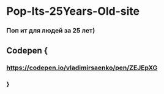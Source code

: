 # Pop-Its-25Years-Old-site

### Поп ит для людей за 25 лет)

## Codepen {

### https://codepen.io/vladimirsaenko/pen/ZEJEpXG

### }
